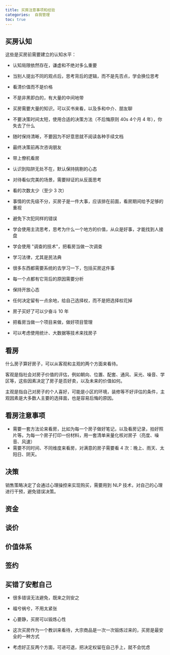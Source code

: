 ```yaml
---
title: 买房注意事项和经验
categories:  自我管理
toc: true
---
```




## 买房认知

这些是买房前需要建立的认知水平：

- 认知局限依然存在，谦虚和不绝对多么重要
- 当别人提出不同的观点后，思考背后的逻辑，而不是先否点，学会换位思考
- 看清价值而不是价格
- 不是非黑即白的，有大量的中间地带
- 买房需要大量的知识，可以买书来看，以及多和中介、朋友聊
- 不要决策时间太短，使用合适的决策方法（不后悔原则 40s 4个月 4 年），你失去了什么
- 随时保持清晰，不要因为不好意思就不阅读各种手续文档
- 最终决策前再次咨询朋友
- 带上僚机看房
- 认识到陷阱无处不在，默认保持挑剔的心态
- 对待看似完美的场景，需要辩证的从反面思考
- 看的次数太少（至少 3 次）
- 事情的优先级不分，买房子是一件大事，应该排在前面，看房期间给予足够的重视
- 避免下次犯同样的错误
- 学会使用主流思考，思考为什么一个地方的价值，从众是好事，才能找到人接盘
- 学会使用 "调查的技术"，把看房当做一次调查
- 学习法律，尤其是民法典
- 很多东西都需要系统的去学习一下，包括买房这件事
- 每一个点都有它背后的原因需要分析
- 保持开放心态


- 任何决定留有一点余地，给自己选择权，而不是把选择权花掉 
- 房子买好了可以少奋斗 10 年
- 把看房当做一个项目来做，做好项目管理
- 可以考虑使用统计、大数据等技术来找房子



## 看房



什么房子算好房子，可以从客观和主观的两个方面来看待。

客观是指社会对房子价值的评估，例如朝向、位置、配套、通风、采光、噪音、学区等，这些因素决定了房子是否好卖，以及未来的价值如何。

主观是指自己对房子的个人喜好，可能是小区的环境，装修等不好评估的条件，主观因素是大多数人主要的选择面，也是容易后悔的原因。





## 看房注意事项

- 需要一套方法论来看房，比如为每一个房子做好笔记，以及看房记录，拍好照片等。为每一个房子打印一份材料，用一套清单来量化核对房子（亮度、噪音、风速）
- 需要不同时间、不同维度来看房，对满意的房子需要看 4 次：晚上、雨天、太阳日、阴天。

## 

## 决策

销售策略决定了会通过心理操控来实现购买，需要用到 NLP 技术，对自己的心理进行干预，避免错误决策。



## 资金



## 谈价



## 价值体系



## 签约





## 买错了安慰自己

- 很多错误无法避免，既来之则安之
- 福兮祸兮，不用太紧张

- 心要静，买房可以锻炼心性
- 这次买房作为一个教训来看待，大宗商品是一次一次锻炼过来的，买房是最安全的一种方式


- 考虑好正反两个方面，可进可退，把决定权留在自己手上，就不会忧虑